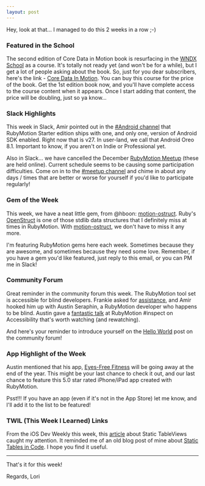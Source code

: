 ```yaml
---
layout: post
---
```

Hey, look at that... I managed to do this 2 weeks in a row ;-)  

### Featured in the School

The second edition of Core Data in Motion book is resurfacing in the [WNDX School](https://wndx.school?utm_source=rm_weekly&utm_medium=web&utm_campaign=newsletter&utm_content=2) as a course.
It's totally not ready yet (and won't be for a while), but I get a lot of people asking about 
the book.  So, just for you dear subscribers, here's the link - [Core Data In Motion](https://wndx.school/p/core-data-in-motion/?utm_source=rm_weekly&utm_medium=web&utm_campaign=newsletter&utm_content=2). You can buy 
this course for the price of the book.  Get the 1st edition book now, and you'll have complete 
access to the course content when it appears.  Once I start adding that content, the price will 
be doubling, just so ya know...

### Slack Highlights

This week in Slack, Amir pointed out in the [#Android channel](https://motioneers.slack.com/archives/C056DLZ1V/p1544528365005800?utm_source=rm_weekly&utm_medium=web&utm_campaign=newsletter&utm_content=2) that RubyMotion Starter edition 
ships with one, and only one, version of Android SDK enabled.  Right now that is v27.  In 
user-land, we call that Android Oreo 8.1. Important to know, if you aren't on Indie or 
Professional yet.

Also in Slack... we have cancelled the December [RubyMotion Meetup](http://meetup.rubymotion.com/?utm_source=rm_weekly&utm_medium=web&utm_campaign=newsletter&utm_content=2) (these are held online).
Current schedule seems to be causing some participation difficulties.  Come on in to the [#meetup 
channel](https://motioneers.slack.com/archives/C1DFJ9ES1/p1544586762003400?utm_source=rm_weekly&utm_medium=web&utm_campaign=newsletter&utm_content=2) and chime in about any days / times that are better or worse for yourself if you'd like 
to participate regularly!

### Gem of the Week

This week, we have a neat little gem, from @hboon: [motion-ostruct](https://github.com/hboon/motion-ostruct?utm_source=rm_weekly&utm_medium=web&utm_campaign=newsletter&utm_content=2). Ruby's [OpenStruct](https://ruby-doc.org/stdlib-2.5.1/libdoc/ostruct/rdoc/OpenStruct.html) is one of 
those stdlib data structures that I definitely miss at times in RubyMotion. With [motion-ostruct](https://github.com/hboon/motion-ostruct?utm_source=rm_weekly&utm_medium=web&utm_campaign=newsletter&utm_content=2), 
we don't have to miss it any more.

I'm featuring RubyMotion gems here each week.  Sometimes because they are awesome, and sometimes 
because they need some love. Remember, if you have a gem you'd like featured, just reply to this 
email, or you can PM me in Slack! 

### Community Forum
Great reminder in the community forum this week.  The RubyMotion tool set is accessible for blind 
developers.  Frankie asked for [assistance](http://community.rubymotion.com/t/hello-world-start-here/13/31?utm_source=rm_weekly&utm_medium=web&utm_campaign=newsletter&utm_content=2), and Amir hooked him up with Austin Seraphin, a 
RubyMotion developer who happens to be blind. Austin gave a [fantastic talk](http://confreaks.tv/videos/inspect2014-rubymotion-and-accessibility?utm_source=rm_weekly&utm_medium=web&utm_campaign=newsletter&utm_content=2) at RubyMotion #inspect 
on Accessibility that's worth watching (and rewatching). 

And here's your reminder to introduce yourself on the [Hello World](http://community.rubymotion.com/t/hello-world-start-here/13?utm_source=rm_weekly&utm_medium=web&utm_campaign=newsletter&utm_content=2) post on the community forum!

### App Highlight of the Week
Austin mentioned that his app, [Eyes-Free Fitness](https://itunes.apple.com/us/app/eyes-free-fitness/id966686576?mt=8&utm_source=rm_weekly&utm_medium=web&utm_campaign=newsletter&utm_content=2) will be going away at the end of the year. This 
might be your last chance to check it out, and our last chance to feature this 5.0 star rated 
iPhone/iPad app created with RubyMotion.

Psst!!! If you have an app (even if it's not in the App Store) let me know, and I'll add it to 
the list to be featured!

### TWIL (This Week I Learned) Links 

From the iOS Dev Weekly this week, this [article](https://fluffy.es/static-table-view/?utm_source=rm_weekly&utm_medium=web&utm_campaign=newsletter&utm_content=2) about Static TableViews caught my attention. 
It reminded me of an old blog post of mine about [Static Tables in Code](https://wndx.com/blog/static-tables-in-code/?utm_source=rm_weekly&utm_medium=web&utm_campaign=newsletter&utm_content=2).  I hope you find it useful.

----
That's it for this week!  

Regards, Lori
